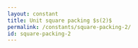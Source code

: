 ```yaml
---
layout: constant
title: Unit square packing $s(2)$
permalink: /constants/square-packing-2/
id: square-packing-2
---
```

